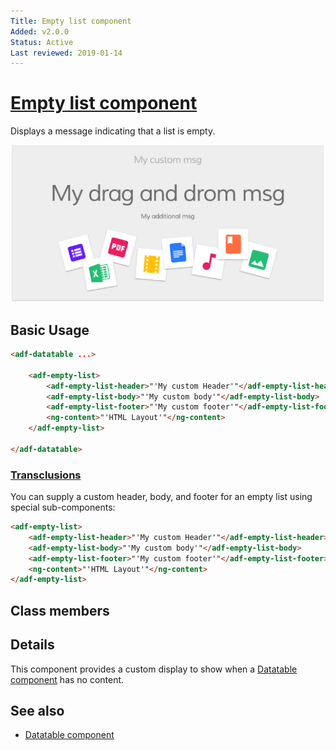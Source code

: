 ```yaml
---
Title: Empty list component
Added: v2.0.0
Status: Active
Last reviewed: 2019-01-14
---
```


# [Empty list component](../../core/datatable/components/datatable/empty-list.component.ts "Defined in empty-list.component.ts")

Displays a message indicating that a list is empty.

![](https://github.com/Alfresco/alfresco-ng2-components/blob/development/docs/docassets/images/adf-empty-list.png)

## Basic Usage

```html
<adf-datatable ...>

    <adf-empty-list>
        <adf-empty-list-header>"'My custom Header'"</adf-empty-list-header>
        <adf-empty-list-body>"'My custom body'"</adf-empty-list-body>
        <adf-empty-list-footer>"'My custom footer'"</adf-empty-list-footer>
        <ng-content>"'HTML Layout'"</ng-content>
    </adf-empty-list>

</adf-datatable>
```

### [Transclusions](../user-guide/transclusion.md)

You can supply a custom header, body, and footer for an empty list using special
sub-components:

```html
<adf-empty-list>
    <adf-empty-list-header>"'My custom Header'"</adf-empty-list-header>
    <adf-empty-list-body>"'My custom body'"</adf-empty-list-body>
    <adf-empty-list-footer>"'My custom footer'"</adf-empty-list-footer>
    <ng-content>"'HTML Layout'"</ng-content>
</adf-empty-list>
```

## Class members

## Details

This component provides a custom display to show when a [Datatable component](datatable.component.md) has
no content.

## See also

-   [Datatable component](datatable.component.md)
